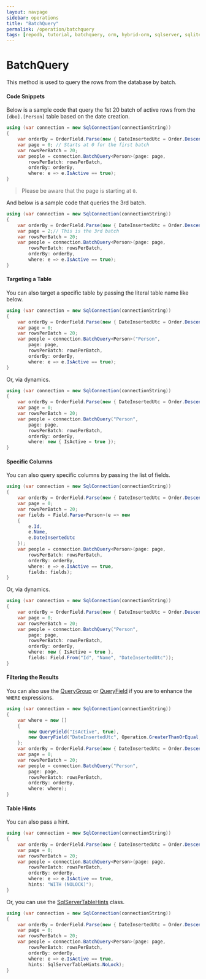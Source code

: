 ```yaml
---
layout: navpage
sidebar: operations
title: "BatchQuery"
permalink: /operation/batchquery
tags: [repodb, tutorial, batchquery, orm, hybrid-orm, sqlserver, sqlite, mysql, postgresql]
---
```


# BatchQuery

This method is used to query the rows from the database by batch.

#### Code Snippets

Below is a sample code that query the 1st 20 batch of active rows from the `[dbo].[Person]` table based on the date creation.

```csharp
using (var connection = new SqlConnection(connectionString))
{
    var orderBy = OrderField.Parse(new { DateInsertedUtc = Order.Descending });
    var page = 0; // Starts at 0 for the first batch
    var rowsPerBatch = 20;
    var people = connection.BatchQuery<Person>(page: page,
        rowsPerBatch: rowsPerBatch,
        orderBy: orderBy,
        where: e => e.IsActive == true);
}
```

> Please be aware that the page is starting at `0`.

And below is a sample code that queries the 3rd batch.

```csharp
using (var connection = new SqlConnection(connectionString))
{
	var orderBy = OrderField.Parse(new { DateInsertedUtc = Order.Descending });
    var page = 2;// This is the 3rd batch
    var rowsPerBatch = 20;
	var people = connection.BatchQuery<Person>(page: page,
		rowsPerBatch: rowsPerBatch,
		orderBy: orderBy,
		where: e => e.IsActive == true);
}
```

#### Targeting a Table

You can also target a specific table by passing the literal table name like below.

```csharp
using (var connection = new SqlConnection(connectionString))
{
	var orderBy = OrderField.Parse(new { DateInsertedUtc = Order.Descending });
    var page = 0;
    var rowsPerBatch = 20;
	var people = connection.BatchQuery<Person>("Person",
		page: page,
		rowsPerBatch: rowsPerBatch,
		orderBy: orderBy,
		where: e => e.IsActive == true);
}
```

Or, via dynamics.

```csharp
using (var connection = new SqlConnection(connectionString))
{
	var orderBy = OrderField.Parse(new { DateInsertedUtc = Order.Descending });
    var page = 0;
    var rowsPerBatch = 20;
	var people = connection.BatchQuery("Person",
		page: page,
		rowsPerBatch: rowsPerBatch,
		orderBy: orderBy,
		where: new { IsActive = true });
}
```

#### Specific Columns

You can also query specific columns by passing the list of fields.

```csharp
using (var connection = new SqlConnection(connectionString))
{
	var orderBy = OrderField.Parse(new { DateInsertedUtc = Order.Descending });
    var page = 0;
    var rowsPerBatch = 20;
    var fields = Field.Parse<Person>(e => new
    {
        e.Id,
        e.Name,
        e.DateInsertedUtc
    });
	var people = connection.BatchQuery<Person>(page: page,
		rowsPerBatch: rowsPerBatch,
		orderBy: orderBy,
		where: e => e.IsActive == true,
		fields: fields);
}
```

Or, via dynamics.

```csharp
using (var connection = new SqlConnection(connectionString))
{
	var orderBy = OrderField.Parse(new { DateInsertedUtc = Order.Descending });
    var page = 0;
    var rowsPerBatch = 20;
	var people = connection.BatchQuery("Person",
		page: page,
		rowsPerBatch: rowsPerBatch,
		orderBy: orderBy,
		where: new { IsActive = true },
		fields: Field.From("Id", "Name", "DateInsertedUtc"));
}
```

#### Filtering the Results

You can also use the [QueryGroup](/class/querygroup) or [QueryField](/class/queryfield) if you are to enhance the `WHERE` expressions.

```csharp
using (var connection = new SqlConnection(connectionString))
{
	var where = new []
	{
		new QueryField("IsActive", true),
		new QueryField("DateInsertedUtc", Operation.GreaterThanOrEqual, DateTime.UtcNow.Date.AddDays(-1))
	};
	var orderBy = OrderField.Parse(new { DateInsertedUtc = Order.Descending })
    var page = 0;
    var rowsPerBatch = 20;
	var people = connection.BatchQuery("Person",
		page: page,
		rowsPerBatch: rowsPerBatch,
		orderBy: orderBy,
		where: where);
}
```

#### Table Hints

You can also pass a hint.

```csharp
using (var connection = new SqlConnection(connectionString))
{
	var orderBy = OrderField.Parse(new { DateInsertedUtc = Order.Descending });
    var page = 0;
    var rowsPerBatch = 20;
	var people = connection.BatchQuery<Person>(page: page,
		rowsPerBatch: rowsPerBatch,
		orderBy: orderBy,
		where: e => e.IsActive == true,
		hints: "WITH (NOLOCK)");
}
```

Or, you can use the [SqlServerTableHints](/classes[SqlServerTableHints](/class/sqlservertablehints)) class.

```csharp
using (var connection = new SqlConnection(connectionString))
{
	var orderBy = OrderField.Parse(new { DateInsertedUtc = Order.Descending });
    var page = 0;
    var rowsPerBatch = 20;
	var people = connection.BatchQuery<Person>(page: page,
		rowsPerBatch: rowsPerBatch,
		orderBy: orderBy,
		where: e => e.IsActive == true,
		hints: SqlServerTableHints.NoLock);
}
```

